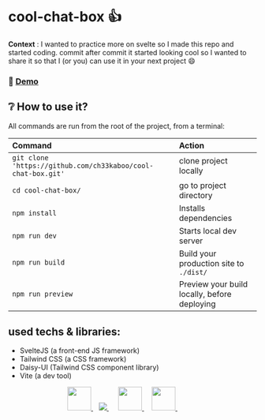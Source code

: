# cool-chat-box :+1:

**Context** : I wanted to practice more on svelte so I made this repo and started coding.
commit after commit it started looking cool so I wanted to share it so that I (or you) can use it in your next project :smile:

### :rocket: [Demo](https://cool-chat-box.netlify.app/)

## :grey_question: How to use it?

All commands are run from the root of the project, from a terminal:

| Command                                                      | Action                                       |
| :----------------------------------------------------------- | :------------------------------------------- |
| `git clone 'https://github.com/ch33kaboo/cool-chat-box.git'` | clone project locally                        |
| `cd cool-chat-box/`                                          | go to project directory                      |
| `npm install`                                                | Installs dependencies                        |
| `npm run dev`                                                | Starts local dev server                      |
| `npm run build`                                              | Build your production site to `./dist/`      |
| `npm run preview`                                            | Preview your build locally, before deploying |

## used techs & libraries:

- SvelteJS (a front-end JS framework)
- Tailwind CSS (a CSS framework)
- Daisy-UI (Tailwind CSS component library)
- Vite (a dev tool)

<dl>
<dd>
<dl>
<dd>
<dl>
<dd>
        <a href="https://svelte.dev/" target="_blank"> <img src="https://img.icons8.com/doodle/344/svetle.png" height="48" width="48"/> </a> &nbsp;&nbsp;
        <a href="http://tailwindcss.com/" target="_blank"> <img src="https://img.icons8.com/color/48/000000/tailwindcss.png"/> </a> &nbsp;&nbsp;&nbsp;&nbsp;
        <a href="https://daisyui.com//" target="_blank"> <img src="https://github.githubassets.com/images/icons/emoji/unicode/1f33c.png" height="48" width="48"/> </a> &nbsp;&nbsp;&nbsp;
        <a href="https://vitejs.dev/" target="_blank"> <img src="https://camo.githubusercontent.com/61e102d7c605ff91efedb9d7e47c1c4a07cef59d3e1da202fd74f4772122ca4e/68747470733a2f2f766974656a732e6465762f6c6f676f2e737667" height="48" width="48"/> </a> &nbsp;&nbsp;&nbsp;&nbsp;

</dd>
</dl>
</dd>
</dl>
</dd>
</dl>
